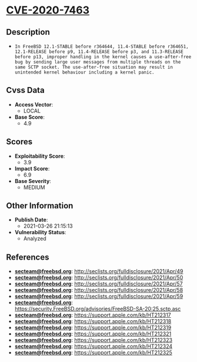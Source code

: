
# [CVE-2020-7463](http://seclists.org/fulldisclosure/2021/Apr/49)

## Description

- `In FreeBSD 12.1-STABLE before r364644, 11.4-STABLE before r364651, 12.1-RELEASE before p9, 11.4-RELEASE before p3, and 11.3-RELEASE before p13, improper handling in the kernel causes a use-after-free bug by sending large user messages from multiple threads on the same SCTP socket. The use-after-free situation may result in unintended kernel behaviour including a kernel panic.`

## Cvss Data

- **Access Vector**:
  - LOCAL
- **Base Score**:
  - 4.9

## Scores

- **Exploitability Score**:
  - 3.9
- **Impact Score**:
  - 6.9
- **Base Severity**:
  - MEDIUM

## Other Information

- **Publish Date**:
  - 2021-03-26 21:15:13
- **Vulnerability Status**:
  - Analyzed

## References

- **secteam@freebsd.org**: http://seclists.org/fulldisclosure/2021/Apr/49
- **secteam@freebsd.org**: http://seclists.org/fulldisclosure/2021/Apr/50
- **secteam@freebsd.org**: http://seclists.org/fulldisclosure/2021/Apr/57
- **secteam@freebsd.org**: http://seclists.org/fulldisclosure/2021/Apr/58
- **secteam@freebsd.org**: http://seclists.org/fulldisclosure/2021/Apr/59
- **secteam@freebsd.org**: https://security.FreeBSD.org/advisories/FreeBSD-SA-20:25.sctp.asc
- **secteam@freebsd.org**: https://support.apple.com/kb/HT212317
- **secteam@freebsd.org**: https://support.apple.com/kb/HT212318
- **secteam@freebsd.org**: https://support.apple.com/kb/HT212319
- **secteam@freebsd.org**: https://support.apple.com/kb/HT212321
- **secteam@freebsd.org**: https://support.apple.com/kb/HT212323
- **secteam@freebsd.org**: https://support.apple.com/kb/HT212324
- **secteam@freebsd.org**: https://support.apple.com/kb/HT212325
